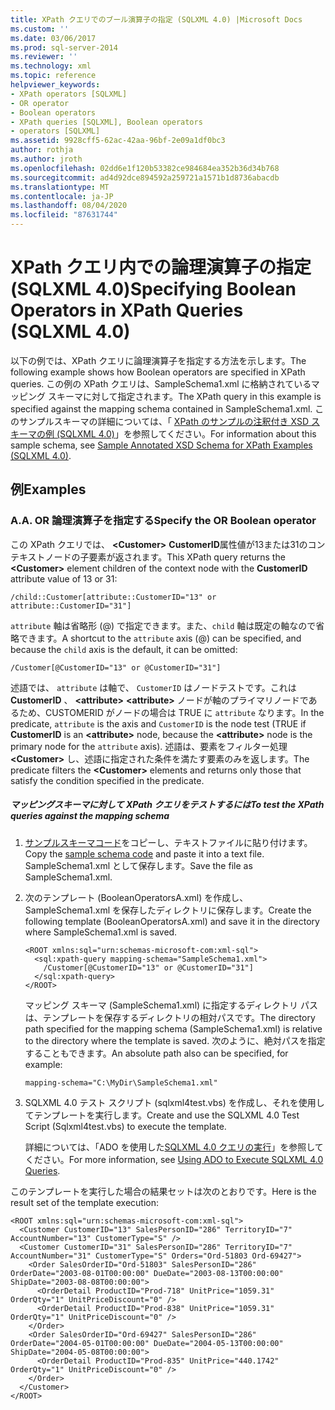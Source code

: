 ```yaml
---
title: XPath クエリでのブール演算子の指定 (SQLXML 4.0) |Microsoft Docs
ms.custom: ''
ms.date: 03/06/2017
ms.prod: sql-server-2014
ms.reviewer: ''
ms.technology: xml
ms.topic: reference
helpviewer_keywords:
- XPath operators [SQLXML]
- OR operator
- Boolean operators
- XPath queries [SQLXML], Boolean operators
- operators [SQLXML]
ms.assetid: 9928cff5-62ac-42aa-96bf-2e09a1df0bc3
author: rothja
ms.author: jroth
ms.openlocfilehash: 02dd6e1f120b53382ce984684ea352b36d34b768
ms.sourcegitcommit: ad4d92dce894592a259721a1571b1d8736abacdb
ms.translationtype: MT
ms.contentlocale: ja-JP
ms.lasthandoff: 08/04/2020
ms.locfileid: "87631744"
---
```

# <a name="specifying-boolean-operators-in-xpath-queries-sqlxml-40"></a><span data-ttu-id="fb478-102">XPath クエリ内での論理演算子の指定 (SQLXML 4.0)</span><span class="sxs-lookup"><span data-stu-id="fb478-102">Specifying Boolean Operators in XPath Queries (SQLXML 4.0)</span></span>
  <span data-ttu-id="fb478-103">以下の例では、XPath クエリに論理演算子を指定する方法を示します。</span><span class="sxs-lookup"><span data-stu-id="fb478-103">The following example shows how Boolean operators are specified in XPath queries.</span></span> <span data-ttu-id="fb478-104">この例の XPath クエリは、SampleSchema1.xml に格納されているマッピング スキーマに対して指定されます。</span><span class="sxs-lookup"><span data-stu-id="fb478-104">The XPath query in this example is specified against the mapping schema contained in SampleSchema1.xml.</span></span> <span data-ttu-id="fb478-105">このサンプルスキーマの詳細については、「 [XPath のサンプルの注釈付き XSD スキーマの例 &#40;SQLXML 4.0&#41;](sample-annotated-xsd-schema-for-xpath-examples-sqlxml-4-0.md)」を参照してください。</span><span class="sxs-lookup"><span data-stu-id="fb478-105">For information about this sample schema, see [Sample Annotated XSD Schema for XPath Examples &#40;SQLXML 4.0&#41;](sample-annotated-xsd-schema-for-xpath-examples-sqlxml-4-0.md).</span></span>  
  
## <a name="examples"></a><span data-ttu-id="fb478-106">例</span><span class="sxs-lookup"><span data-stu-id="fb478-106">Examples</span></span>  
  
### <a name="a-specify-the-or-boolean-operator"></a><span data-ttu-id="fb478-107">A.</span><span class="sxs-lookup"><span data-stu-id="fb478-107">A.</span></span> <span data-ttu-id="fb478-108">OR 論理演算子を指定する</span><span class="sxs-lookup"><span data-stu-id="fb478-108">Specify the OR Boolean operator</span></span>  
 <span data-ttu-id="fb478-109">この XPath クエリでは、 **\<Customer>** **CustomerID**属性値が13または31のコンテキストノードの子要素が返されます。</span><span class="sxs-lookup"><span data-stu-id="fb478-109">This XPath query returns the **\<Customer>** element children of the context node with the **CustomerID** attribute value of 13 or 31:</span></span>  
  
```  
/child::Customer[attribute::CustomerID="13" or attribute::CustomerID="31"]  
```  
  
 <span data-ttu-id="fb478-110">`attribute` 軸は省略形 (@) で指定できます。また、`child` 軸は既定の軸なので省略できます。</span><span class="sxs-lookup"><span data-stu-id="fb478-110">A shortcut to the `attribute` axis (@) can be specified, and because the `child` axis is the default, it can be omitted:</span></span>  
  
```  
/Customer[@CustomerID="13" or @CustomerID="31"]  
```  
  
 <span data-ttu-id="fb478-111">述語では、 `attribute` は軸で、 `CustomerID` はノードテストです。これは**CustomerID** 、 **\<attribute>** **\<attribute>** ノードが軸のプライマリノードであるため、CUSTOMERID がノードの場合は TRUE に `attribute` なります。</span><span class="sxs-lookup"><span data-stu-id="fb478-111">In the predicate, `attribute` is the axis and `CustomerID` is the node test (TRUE if **CustomerID** is an **\<attribute>** node, because the **\<attribute>** node is the primary node for the `attribute` axis).</span></span> <span data-ttu-id="fb478-112">述語は、要素をフィルター処理 **\<Customer>** し、述語に指定された条件を満たす要素のみを返します。</span><span class="sxs-lookup"><span data-stu-id="fb478-112">The predicate filters the **\<Customer>** elements and returns only those that satisfy the condition specified in the predicate.</span></span>  
  
##### <a name="to-test-the-xpath-queries-against-the-mapping-schema"></a><span data-ttu-id="fb478-113">マッピングスキーマに対して XPath クエリをテストするには</span><span class="sxs-lookup"><span data-stu-id="fb478-113">To test the XPath queries against the mapping schema</span></span>  
  
1.  <span data-ttu-id="fb478-114">[サンプルスキーマコード](sample-annotated-xsd-schema-for-xpath-examples-sqlxml-4-0.md)をコピーし、テキストファイルに貼り付けます。</span><span class="sxs-lookup"><span data-stu-id="fb478-114">Copy the [sample schema code](sample-annotated-xsd-schema-for-xpath-examples-sqlxml-4-0.md) and paste it into a text file.</span></span> <span data-ttu-id="fb478-115">SampleSchema1.xml として保存します。</span><span class="sxs-lookup"><span data-stu-id="fb478-115">Save the file as SampleSchema1.xml.</span></span>  
  
2.  <span data-ttu-id="fb478-116">次のテンプレート (BooleanOperatorsA.xml) を作成し、SampleSchema1.xml を保存したディレクトリに保存します。</span><span class="sxs-lookup"><span data-stu-id="fb478-116">Create the following template (BooleanOperatorsA.xml) and save it in the directory where SampleSchema1.xml is saved.</span></span>  
  
    ```  
    <ROOT xmlns:sql="urn:schemas-microsoft-com:xml-sql">  
      <sql:xpath-query mapping-schema="SampleSchema1.xml">  
        /Customer[@CustomerID="13" or @CustomerID="31"]  
      </sql:xpath-query>  
    </ROOT>  
    ```  
  
     <span data-ttu-id="fb478-117">マッピング スキーマ (SampleSchema1.xml) に指定するディレクトリ パスは、テンプレートを保存するディレクトリの相対パスです。</span><span class="sxs-lookup"><span data-stu-id="fb478-117">The directory path specified for the mapping schema (SampleSchema1.xml) is relative to the directory where the template is saved.</span></span> <span data-ttu-id="fb478-118">次のように、絶対パスを指定することもできます。</span><span class="sxs-lookup"><span data-stu-id="fb478-118">An absolute path also can be specified, for example:</span></span>  
  
    ```  
    mapping-schema="C:\MyDir\SampleSchema1.xml"  
    ```  
  
3.  <span data-ttu-id="fb478-119">SQLXML 4.0 テスト スクリプト (sqlxml4test.vbs) を作成し、それを使用してテンプレートを実行します。</span><span class="sxs-lookup"><span data-stu-id="fb478-119">Create and use the SQLXML 4.0 Test Script (Sqlxml4test.vbs) to execute the template.</span></span>  
  
     <span data-ttu-id="fb478-120">詳細については、「ADO を使用した[SQLXML 4.0 クエリの実行](../../sqlxml/using-ado-to-execute-sqlxml-4-0-queries.md)」を参照してください。</span><span class="sxs-lookup"><span data-stu-id="fb478-120">For more information, see [Using ADO to Execute SQLXML 4.0 Queries](../../sqlxml/using-ado-to-execute-sqlxml-4-0-queries.md).</span></span>  
  
 <span data-ttu-id="fb478-121">このテンプレートを実行した場合の結果セットは次のとおりです。</span><span class="sxs-lookup"><span data-stu-id="fb478-121">Here is the result set of the template execution:</span></span>  
  
```  
<ROOT xmlns:sql="urn:schemas-microsoft-com:xml-sql">  
  <Customer CustomerID="13" SalesPersonID="286" TerritoryID="7" AccountNumber="13" CustomerType="S" />   
  <Customer CustomerID="31" SalesPersonID="286" TerritoryID="7" AccountNumber="31" CustomerType="S" Orders="Ord-51803 Ord-69427">  
    <Order SalesOrderID="Ord-51803" SalesPersonID="286" OrderDate="2003-08-01T00:00:00" DueDate="2003-08-13T00:00:00" ShipDate="2003-08-08T00:00:00">  
      <OrderDetail ProductID="Prod-718" UnitPrice="1059.31" OrderQty="1" UnitPriceDiscount="0" />   
      <OrderDetail ProductID="Prod-838" UnitPrice="1059.31" OrderQty="1" UnitPriceDiscount="0" />   
    </Order>  
    <Order SalesOrderID="Ord-69427" SalesPersonID="286" OrderDate="2004-05-01T00:00:00" DueDate="2004-05-13T00:00:00" ShipDate="2004-05-08T00:00:00">  
      <OrderDetail ProductID="Prod-835" UnitPrice="440.1742" OrderQty="1" UnitPriceDiscount="0" />   
    </Order>  
  </Customer>  
</ROOT>  
```  
  
  

